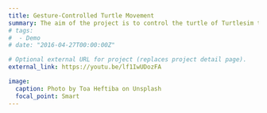 ```yaml
---
title: Gesture-Controlled Turtle Movement
summary: The aim of the project is to control the turtle of Turtlesim to follow different trajectories using gesture recognition. By using gestures one through five, turtle is controlled to move along different tracks. I work on the gesture recognition part. Click to watch a YouTube video.
# tags:
#  - Demo
# date: "2016-04-27T00:00:00Z"

# Optional external URL for project (replaces project detail page).
external_link: https://youtu.be/lf1IwUDozFA

image:
  caption: Photo by Toa Heftiba on Unsplash
  focal_point: Smart
---
```

